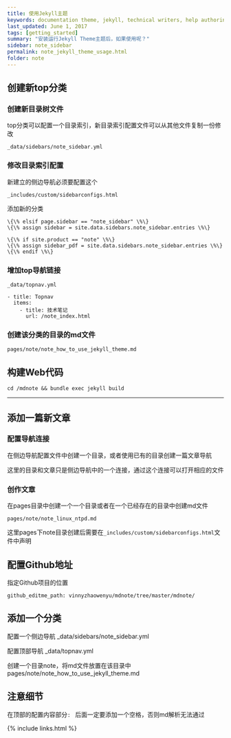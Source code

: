 ```yaml
---
title: 使用Jekyll主题 
keywords: documentation theme, jekyll, technical writers, help authoring tools, hat replacements
last_updated: June 1, 2017
tags: [getting_started]
summary: "安装运行Jekyll Theme主题后，如果使用呢？"
sidebar: note_sidebar
permalink: note_jekyll_theme_usage.html
folder: note 
---
```



## 创建新top分类

### 创建新目录树文件
top分类可以配置一个目录索引，新目录索引配置文件可以从其他文件复制一份修改

```
_data/sidebars/note_sidebar.yml
```

### 修改目录索引配置
新建立的侧边导航必须要配置这个

```
_includes/custom/sidebarconfigs.html
```

添加新的分类

```
\{\% elsif page.sidebar == "note_sidebar" \%\}
\{\% assign sidebar = site.data.sidebars.note_sidebar.entries \%\}

\{\% if site.product == "note" \%\}
\{\% assign sidebar_pdf = site.data.sidebars.note_sidebar.entries \%\}
\{\% endif \%\}
```

### 增加top导航链接

```
_data/topnav.yml
```

```
- title: Topnav
  items:
    - title: 技术笔记 
      url: /note_index.html
```

### 创建该分类的目录的md文件


```
pages/note/note_how_to_use_jekyll_theme.md
```


## 构建Web代码

```
cd /mdnote && bundle exec jekyll build
```







--------------------



## 添加一篇新文章

### 配置导航连接

在侧边导航配置文件中创建一个目录，或者使用已有的目录创建一篇文章导航

这里的目录和文章只是侧边导航中的一个连接，通过这个连接可以打开相应的文件

### 创作文章

在pages目录中创建一个一个目录或者在一个已经存在的目录中创建md文件

```
pages/note/note_linux_ntpd.md
```

这里pages下note目录创建后需要在`_includes/custom/sidebarconfigs.html`文件中声明


## 配置Github地址

指定Github项目的位置

```
github_editme_path: vinnyzhaowenyu/mdnote/tree/master/mdnote/
```


## 添加一个分类 

配置一个侧边导航
_data/sidebars/note_sidebar.yml


配置顶部导航
_data/topnav.yml

创建一个目录note，将md文件放置在该目录中
pages/note/note_how_to_use_jekyll_theme.md

## 注意细节

在顶部的配置内容部分`: ` 后面一定要添加一个空格，否则md解析无法通过

{% include links.html %}
